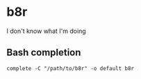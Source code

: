# b8r
I don't know what I'm doing


## Bash completion

```
complete -C "/path/to/b8r" -o default b8r
```
